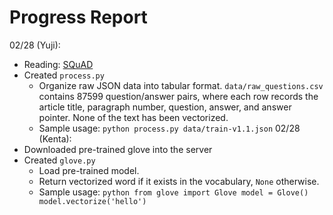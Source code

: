 # Progress Report

02/28 (Yuji):
* Reading: [SQuAD](https://arxiv.org/pdf/1606.05250.pdf)
* Created `process.py`
  * Organize raw JSON data into tabular format. `data/raw_questions.csv`
  contains 87599 question/answer pairs, where each row records
  the article title, paragraph number, question, answer, and
  answer pointer. None of the text has been vectorized.
  * Sample usage: `python process.py data/train-v1.1.json`
02/28 (Kenta):
* Downloaded pre-trained glove into the server
* Created `glove.py`
  * Load pre-trained model.
  * Return vectorized word if it exists in the vocabulary, `None` otherwise.
  * Sample usage: `python
    from glove import Glove
    model = Glove()
    model.vectorize('hello')
  `
